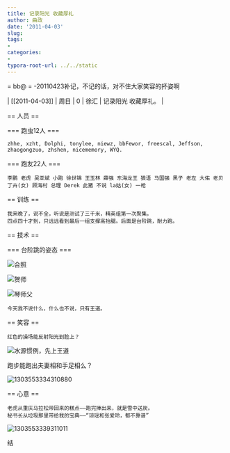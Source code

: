 ```yaml
---
title: 记录阳光 收藏厚礼
author: 曲政
date: '2011-04-03'
slug: 
tags:
- 
categories:
- 
typora-root-url: ../../static
---
```


= bb@  =
-20110423补记，不记的话，对不住大家笑容的抔姿啊

| [[2011-04-03]] | 周日 | 0 | 徐汇 | 记录阳光 收藏厚礼。 |

== 人员 ==

=== 跑虫12人 ===

	zhhe, xzht, Dolphi, tonylee, niewz, bbFewor, freescal, Jeffson, zhaogongzuo, zhshen, nicememory, WYQ.

=== 跑友22人 ===

	李鹏 老虎 吴亚斌 小跑 徐世锦 王玉林 薛强 东海龙王 狼语 马国强 黑子 老左 大佑 老贝 丁卉(女) 顾海村 总理 Derek 此猪 不说 la姑(女) 一枪 

== 训练 ==

	我来晚了，说不全，听说是测试了三千米，精英组第一次聚集。
	四点四十才到，只远远看到最后一组支撑高抬腿。后面是台阶跳，耐力跑。

== 技术 ==

=== 台阶跳的姿态 ===

![合照](/images/2011-04-03-%E8%AE%B0%E5%BD%95%E9%98%B3%E5%85%89-%E6%94%B6%E8%97%8F%E5%8E%9A%E7%A4%BC/1303553322310920.jpg)

![贺师](/images/2011-04-03-%E8%AE%B0%E5%BD%95%E9%98%B3%E5%85%89-%E6%94%B6%E8%97%8F%E5%8E%9A%E7%A4%BC/1303553327311381.jpg)

![琴师父](/images/2011-04-03-%E8%AE%B0%E5%BD%95%E9%98%B3%E5%85%89-%E6%94%B6%E8%97%8F%E5%8E%9A%E7%A4%BC/1303553332311112.jpg)





	今天我不说什么，什么也不说，只有王道。

== 笑容 ==

	红色的操场能反射阳光到脸上？
![水源惯例，先上王道](/images/2011-04-03-%E8%AE%B0%E5%BD%95%E9%98%B3%E5%85%89-%E6%94%B6%E8%97%8F%E5%8E%9A%E7%A4%BC/1303553318311430.jpg)
	

跑步能跑出夫妻相和手足相么？

![1303553334310880](/images/2011-04-03-%E8%AE%B0%E5%BD%95%E9%98%B3%E5%85%89-%E6%94%B6%E8%97%8F%E5%8E%9A%E7%A4%BC/1303553334310880.jpg)

== 心意 ==

	老虎从重庆马拉松带回来的糕点——跑完捧出来，就是雪中送炭。
	秘书长从垃圾那里带给我的宝典——“琼瑶和张爱玲，都不靠谱”
![1303553339311011](/images/2011-04-03-%E8%AE%B0%E5%BD%95%E9%98%B3%E5%85%89-%E6%94%B6%E8%97%8F%E5%8E%9A%E7%A4%BC/1303553339311011.jpg)

结